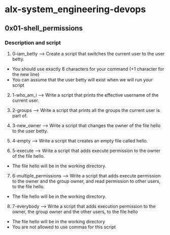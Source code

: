 # alx-system_engineering-devops

## 0x01-shell_permissions

### Description and script

1. 0-iam_betty --> Create a script that switches the current user to the user betty.
* You should use exactly 8 characters for your command (+1 character for the new line)
* You can assume that the user betty will exist when we will run your script

2. 1-who_am_i --> Write a script that prints the effective username of the current user.

3. 2-groups --> Write a script that prints all the groups the current user is part of.

4. 3-new_owner --> Write a script that changes the owner of the file hello to the user betty.

5. 4-empty --> Write a script that creates an empty file called hello.

6. 5-execute --> Write a script that adds execute permission to the owner of the file hello.
* The file hello will be in the working directory.

7. 6-multiple_permissions --> Write a script that adds execute permission to the owner and the group owner, and read permission to other users, to the file hello.
* The file hello will be in the working directory.

8. 7-everybody --> Write a script that adds execution permission to the owner, the group owner and the other users, to the file hello
* The file hello will be in the working directory
* You are not allowed to use commas for this script
